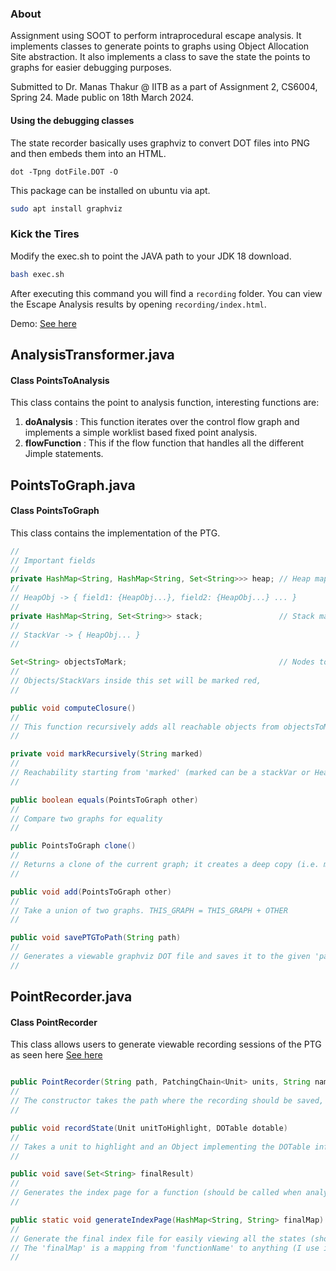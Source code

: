 ### About

Assignment using SOOT to perform intraprocedural escape analysis.
It implements classes to generate points to graphs using Object Allocation Site abstraction. 
It also implements a class to save the state the points to graphs for easier debugging purposes.

Submitted to Dr. Manas Thakur @ IITB as a part of Assignment 2, CS6004, Spring 24.
Made public on 18th March 2024.

#### Using the debugging classes

The state recorder basically uses graphviz to convert DOT files into PNG and then embeds them into an HTML.

```
dot -Tpng dotFile.DOT -O
```

This package can be installed on ubuntu via apt. 

```bash
sudo apt install graphviz
```

### Kick the Tires

Modify the exec.sh to point the JAVA path to your JDK 18 download.

```bash
bash exec.sh
```

After executing this command you will find a `recording` folder. 
You can view the Escape Analysis results by opening `recording/index.html`.

Demo: [See here](https://meetesh06.github.io/CS6004_mee_reference/)

## AnalysisTransformer.java

#### Class PointsToAnalysis

This class contains the point to analysis function, interesting functions are:

1. **doAnalysis** : This function iterates over the control flow graph and implements a simple worklist based fixed point analysis.
1. **flowFunction** : This if the flow function that handles all the different Jimple statements.


## PointsToGraph.java

#### Class PointsToGraph

This class contains the implementation of the PTG.

```java
// 
// Important fields
// 
private HashMap<String, HashMap<String, Set<String>>> heap; // Heap mapping
// 
// HeapObj -> { field1: {HeapObj...}, field2: {HeapObj...} ... }
// 
private HashMap<String, Set<String>> stack;                 // Stack mapping
//
// StackVar -> { HeapObj... }
//

Set<String> objectsToMark;                                  // Nodes to mark in the output
// 
// Objects/StackVars inside this set will be marked red,  
// 

public void computeClosure()
// 
// This function recursively adds all reachable objects from objectsToMark into objectsToMark.
// 

private void markRecursively(String marked)
// 
// Reachability starting from 'marked' (marked can be a stackVar or HeapObj)
// 

public boolean equals(PointsToGraph other)
// 
// Compare two graphs for equality
// 

public PointsToGraph clone()
// 
// Returns a clone of the current graph; it creates a deep copy (i.e. modifying the clone does not affect the original graph)
// 

public void add(PointsToGraph other)
// 
// Take a union of two graphs. THIS_GRAPH = THIS_GRAPH + OTHER
// 

public void savePTGToPath(String path)
// 
// Generates a viewable graphviz DOT file and saves it to the given 'path'
// 
```

## PointRecorder.java

#### Class PointRecorder

This class allows users to generate viewable recording sessions of the PTG as seen here [See here](https://meetesh06.github.io/CS6004_mee_reference/)

```java

public PointRecorder(String path, PatchingChain<Unit> units, String name)
//
// The constructor takes the path where the recording should be saved, a Jimple-Unit Chain and name of the function
// 

public void recordState(Unit unitToHighlight, DOTable dotable)
// 
// Takes a unit to highlight and an Object implementing the DOTable inferface (in this case the PointsToGraph) and saves the state of the graph as a viewable HTML file.
// 

public void save(Set<String> finalResult)
// 
// Generates the index page for a function (should be called when analysis for a function has been completed)
// 

public static void generateIndexPage(HashMap<String, String> finalMap)
// 
// Generate the final index file for easily viewing all the states (should be called when all the analysis is completed; calling it multiple times is safe)
// The 'finalMap' is a mapping from 'functionName' to anything (I use it to show the result).
// 

```
